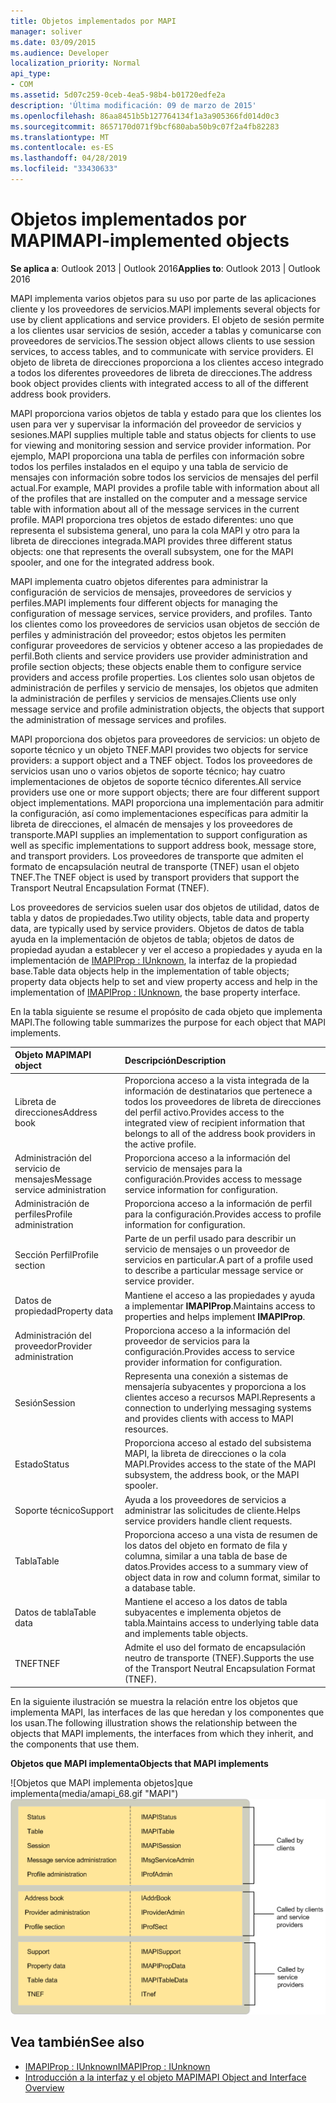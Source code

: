 ```yaml
---
title: Objetos implementados por MAPI
manager: soliver
ms.date: 03/09/2015
ms.audience: Developer
localization_priority: Normal
api_type:
- COM
ms.assetid: 5d07c259-0ceb-4ea5-98b4-b01720edfe2a
description: 'Última modificación: 09 de marzo de 2015'
ms.openlocfilehash: 86aa8451b5b127764134f1a3a905366fd014d0c3
ms.sourcegitcommit: 8657170d071f9bcf680aba50b9c07f2a4fb82283
ms.translationtype: MT
ms.contentlocale: es-ES
ms.lasthandoff: 04/28/2019
ms.locfileid: "33430633"
---
```

# <a name="mapi-implemented-objects"></a><span data-ttu-id="29a32-103">Objetos implementados por MAPI</span><span class="sxs-lookup"><span data-stu-id="29a32-103">MAPI-implemented objects</span></span>
  
<span data-ttu-id="29a32-104">**Se aplica a**: Outlook 2013 | Outlook 2016</span><span class="sxs-lookup"><span data-stu-id="29a32-104">**Applies to**: Outlook 2013 | Outlook 2016</span></span> 
  
<span data-ttu-id="29a32-105">MAPI implementa varios objetos para su uso por parte de las aplicaciones cliente y los proveedores de servicios.</span><span class="sxs-lookup"><span data-stu-id="29a32-105">MAPI implements several objects for use by client applications and service providers.</span></span> <span data-ttu-id="29a32-106">El objeto de sesión permite a los clientes usar servicios de sesión, acceder a tablas y comunicarse con proveedores de servicios.</span><span class="sxs-lookup"><span data-stu-id="29a32-106">The session object allows clients to use session services, to access tables, and to communicate with service providers.</span></span> <span data-ttu-id="29a32-107">El objeto de libreta de direcciones proporciona a los clientes acceso integrado a todos los diferentes proveedores de libreta de direcciones.</span><span class="sxs-lookup"><span data-stu-id="29a32-107">The address book object provides clients with integrated access to all of the different address book providers.</span></span> 
  
<span data-ttu-id="29a32-108">MAPI proporciona varios objetos de tabla y estado para que los clientes los usen para ver y supervisar la información del proveedor de servicios y sesiones.</span><span class="sxs-lookup"><span data-stu-id="29a32-108">MAPI supplies multiple table and status objects for clients to use for viewing and monitoring session and service provider information.</span></span> <span data-ttu-id="29a32-109">Por ejemplo, MAPI proporciona una tabla de perfiles con información sobre todos los perfiles instalados en el equipo y una tabla de servicio de mensajes con información sobre todos los servicios de mensajes del perfil actual.</span><span class="sxs-lookup"><span data-stu-id="29a32-109">For example, MAPI provides a profile table with information about all of the profiles that are installed on the computer and a message service table with information about all of the message services in the current profile.</span></span> <span data-ttu-id="29a32-110">MAPI proporciona tres objetos de estado diferentes: uno que representa el subsistema general, uno para la cola MAPI y otro para la libreta de direcciones integrada.</span><span class="sxs-lookup"><span data-stu-id="29a32-110">MAPI provides three different status objects: one that represents the overall subsystem, one for the MAPI spooler, and one for the integrated address book.</span></span> 
  
<span data-ttu-id="29a32-111">MAPI implementa cuatro objetos diferentes para administrar la configuración de servicios de mensajes, proveedores de servicios y perfiles.</span><span class="sxs-lookup"><span data-stu-id="29a32-111">MAPI implements four different objects for managing the configuration of message services, service providers, and profiles.</span></span> <span data-ttu-id="29a32-112">Tanto los clientes como los proveedores de servicios usan objetos de sección de perfiles y administración del proveedor; estos objetos les permiten configurar proveedores de servicios y obtener acceso a las propiedades de perfil.</span><span class="sxs-lookup"><span data-stu-id="29a32-112">Both clients and service providers use provider administration and profile section objects; these objects enable them to configure service providers and access profile properties.</span></span> <span data-ttu-id="29a32-113">Los clientes solo usan objetos de administración de perfiles y servicio de mensajes, los objetos que admiten la administración de perfiles y servicios de mensajes.</span><span class="sxs-lookup"><span data-stu-id="29a32-113">Clients use only message service and profile administration objects, the objects that support the administration of message services and profiles.</span></span> 
  
<span data-ttu-id="29a32-114">MAPI proporciona dos objetos para proveedores de servicios: un objeto de soporte técnico y un objeto TNEF.</span><span class="sxs-lookup"><span data-stu-id="29a32-114">MAPI provides two objects for service providers: a support object and a TNEF object.</span></span> <span data-ttu-id="29a32-115">Todos los proveedores de servicios usan uno o varios objetos de soporte técnico; hay cuatro implementaciones de objetos de soporte técnico diferentes.</span><span class="sxs-lookup"><span data-stu-id="29a32-115">All service providers use one or more support objects; there are four different support object implementations.</span></span> <span data-ttu-id="29a32-116">MAPI proporciona una implementación para admitir la configuración, así como implementaciones específicas para admitir la libreta de direcciones, el almacén de mensajes y los proveedores de transporte.</span><span class="sxs-lookup"><span data-stu-id="29a32-116">MAPI supplies an implementation to support configuration as well as specific implementations to support address book, message store, and transport providers.</span></span> <span data-ttu-id="29a32-117">Los proveedores de transporte que admiten el formato de encapsulación neutral de transporte (TNEF) usan el objeto TNEF.</span><span class="sxs-lookup"><span data-stu-id="29a32-117">The TNEF object is used by transport providers that support the Transport Neutral Encapsulation Format (TNEF).</span></span>
  
<span data-ttu-id="29a32-118">Los proveedores de servicios suelen usar dos objetos de utilidad, datos de tabla y datos de propiedades.</span><span class="sxs-lookup"><span data-stu-id="29a32-118">Two utility objects, table data and property data, are typically used by service providers.</span></span> <span data-ttu-id="29a32-119">Objetos de datos de tabla ayuda en la implementación de objetos de tabla; objetos de datos de propiedad ayudan a establecer y ver el acceso a propiedades y ayuda en la implementación de [IMAPIProp : IUnknown](imapipropiunknown.md), la interfaz de la propiedad base.</span><span class="sxs-lookup"><span data-stu-id="29a32-119">Table data objects help in the implementation of table objects; property data objects help to set and view property access and help in the implementation of [IMAPIProp : IUnknown](imapipropiunknown.md), the base property interface.</span></span> 
  
<span data-ttu-id="29a32-120">En la tabla siguiente se resume el propósito de cada objeto que implementa MAPI.</span><span class="sxs-lookup"><span data-stu-id="29a32-120">The following table summarizes the purpose for each object that MAPI implements.</span></span>
  
|<span data-ttu-id="29a32-121">**Objeto MAPI**</span><span class="sxs-lookup"><span data-stu-id="29a32-121">**MAPI object**</span></span>|<span data-ttu-id="29a32-122">**Descripción**</span><span class="sxs-lookup"><span data-stu-id="29a32-122">**Description**</span></span>|
|:-----|:-----|
|<span data-ttu-id="29a32-123">Libreta de direcciones</span><span class="sxs-lookup"><span data-stu-id="29a32-123">Address book</span></span>  <br/> |<span data-ttu-id="29a32-124">Proporciona acceso a la vista integrada de la información de destinatarios que pertenece a todos los proveedores de libreta de direcciones del perfil activo.</span><span class="sxs-lookup"><span data-stu-id="29a32-124">Provides access to the integrated view of recipient information that belongs to all of the address book providers in the active profile.</span></span>  <br/> |
|<span data-ttu-id="29a32-125">Administración del servicio de mensajes</span><span class="sxs-lookup"><span data-stu-id="29a32-125">Message service administration</span></span>  <br/> |<span data-ttu-id="29a32-126">Proporciona acceso a la información del servicio de mensajes para la configuración.</span><span class="sxs-lookup"><span data-stu-id="29a32-126">Provides access to message service information for configuration.</span></span>  <br/> |
|<span data-ttu-id="29a32-127">Administración de perfiles</span><span class="sxs-lookup"><span data-stu-id="29a32-127">Profile administration</span></span>  <br/> |<span data-ttu-id="29a32-128">Proporciona acceso a la información de perfil para la configuración.</span><span class="sxs-lookup"><span data-stu-id="29a32-128">Provides access to profile information for configuration.</span></span>  <br/> |
|<span data-ttu-id="29a32-129">Sección Perfil</span><span class="sxs-lookup"><span data-stu-id="29a32-129">Profile section</span></span>  <br/> |<span data-ttu-id="29a32-130">Parte de un perfil usado para describir un servicio de mensajes o un proveedor de servicios en particular.</span><span class="sxs-lookup"><span data-stu-id="29a32-130">A part of a profile used to describe a particular message service or service provider.</span></span>  <br/> |
|<span data-ttu-id="29a32-131">Datos de propiedad</span><span class="sxs-lookup"><span data-stu-id="29a32-131">Property data</span></span>  <br/> |<span data-ttu-id="29a32-132">Mantiene el acceso a las propiedades y ayuda a implementar **IMAPIProp**.</span><span class="sxs-lookup"><span data-stu-id="29a32-132">Maintains access to properties and helps implement **IMAPIProp**.</span></span>  <br/> |
|<span data-ttu-id="29a32-133">Administración del proveedor</span><span class="sxs-lookup"><span data-stu-id="29a32-133">Provider administration</span></span>  <br/> |<span data-ttu-id="29a32-134">Proporciona acceso a la información del proveedor de servicios para la configuración.</span><span class="sxs-lookup"><span data-stu-id="29a32-134">Provides access to service provider information for configuration.</span></span>  <br/> |
|<span data-ttu-id="29a32-135">Sesión</span><span class="sxs-lookup"><span data-stu-id="29a32-135">Session</span></span>  <br/> |<span data-ttu-id="29a32-136">Representa una conexión a sistemas de mensajería subyacentes y proporciona a los clientes acceso a recursos MAPI.</span><span class="sxs-lookup"><span data-stu-id="29a32-136">Represents a connection to underlying messaging systems and provides clients with access to MAPI resources.</span></span>  <br/> |
|<span data-ttu-id="29a32-137">Estado</span><span class="sxs-lookup"><span data-stu-id="29a32-137">Status</span></span>  <br/> |<span data-ttu-id="29a32-138">Proporciona acceso al estado del subsistema MAPI, la libreta de direcciones o la cola MAPI.</span><span class="sxs-lookup"><span data-stu-id="29a32-138">Provides access to the state of the MAPI subsystem, the address book, or the MAPI spooler.</span></span>  <br/> |
|<span data-ttu-id="29a32-139">Soporte técnico</span><span class="sxs-lookup"><span data-stu-id="29a32-139">Support</span></span>  <br/> |<span data-ttu-id="29a32-140">Ayuda a los proveedores de servicios a administrar las solicitudes de cliente.</span><span class="sxs-lookup"><span data-stu-id="29a32-140">Helps service providers handle client requests.</span></span>  <br/> |
|<span data-ttu-id="29a32-141">Tabla</span><span class="sxs-lookup"><span data-stu-id="29a32-141">Table</span></span>  <br/> |<span data-ttu-id="29a32-142">Proporciona acceso a una vista de resumen de los datos del objeto en formato de fila y columna, similar a una tabla de base de datos.</span><span class="sxs-lookup"><span data-stu-id="29a32-142">Provides access to a summary view of object data in row and column format, similar to a database table.</span></span>  <br/> |
|<span data-ttu-id="29a32-143">Datos de tabla</span><span class="sxs-lookup"><span data-stu-id="29a32-143">Table data</span></span>  <br/> |<span data-ttu-id="29a32-144">Mantiene el acceso a los datos de tabla subyacentes e implementa objetos de tabla.</span><span class="sxs-lookup"><span data-stu-id="29a32-144">Maintains access to underlying table data and implements table objects.</span></span>  <br/> |
|<span data-ttu-id="29a32-145">TNEF</span><span class="sxs-lookup"><span data-stu-id="29a32-145">TNEF</span></span>  <br/> |<span data-ttu-id="29a32-146">Admite el uso del formato de encapsulación neutro de transporte (TNEF).</span><span class="sxs-lookup"><span data-stu-id="29a32-146">Supports the use of the Transport Neutral Encapsulation Format (TNEF).</span></span>  <br/> |
   
<span data-ttu-id="29a32-147">En la siguiente ilustración se muestra la relación entre los objetos que implementa MAPI, las interfaces de las que heredan y los componentes que los usan.</span><span class="sxs-lookup"><span data-stu-id="29a32-147">The following illustration shows the relationship between the objects that MAPI implements, the interfaces from which they inherit, and the components that use them.</span></span> 
  
<span data-ttu-id="29a32-148">**Objetos que MAPI implementa**</span><span class="sxs-lookup"><span data-stu-id="29a32-148">**Objects that MAPI implements**</span></span>
  
<span data-ttu-id="29a32-149">![Objetos que MAPI implementa objetos]que implementa(media/amapi_68.gif "MAPI")</span><span class="sxs-lookup"><span data-stu-id="29a32-149">![Objects that MAPI implements](media/amapi_68.gif "Objects that MAPI implements")</span></span>
  
## <a name="see-also"></a><span data-ttu-id="29a32-150">Vea también</span><span class="sxs-lookup"><span data-stu-id="29a32-150">See also</span></span>

- [<span data-ttu-id="29a32-151">IMAPIProp : IUnknown</span><span class="sxs-lookup"><span data-stu-id="29a32-151">IMAPIProp : IUnknown</span></span>](imapipropiunknown.md)
- [<span data-ttu-id="29a32-152">Introducción a la interfaz y el objeto MAPI</span><span class="sxs-lookup"><span data-stu-id="29a32-152">MAPI Object and Interface Overview</span></span>](mapi-object-and-interface-overview.md)

